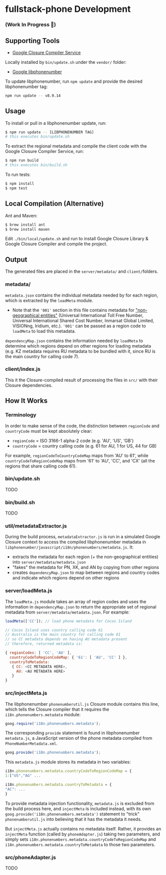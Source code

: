 fullstack-phone Development
======================

### (Work In Progress 🚧)

Supporting Tools
---

* [Google Closure Compiler Service](https://developers.google.com/closure/compiler/docs/api-ref)

Locally installed by `bin/update.sh` under the `vendor/` folder:

- [Google libphonenumber](https://github.com/googlei18n/libphonenumber)

To update libphonenumber, run `npm update` and provide the desired libphonenumber tag:

```bash
npm run update -- v8.9.14
```

Usage
-----

To install or pull in a libphonenumber update, run:

```bash
$ npm run update -- [LIBPHONENUMBER TAG]
# this executes bin/update.sh
```

To extract the regional metadata and compile the client code with the Google Closure Compiler Service, run:

```bash
$ npm run build
# this executes bin/build.sh
```

To run tests:

```bash
$ npm install
$ npm test
```

Local Compilation (Alternative)
------------

Ant and Maven:
```bash
$ brew install ant
$ brew install maven
```

Edit `./bin/local/update.sh` and run to install Google Closure Library & Google Closure Compiler and compile the project.

Output
------

The generated files are placed in the `server/metadata/` and `client/`folders.

### metadata/

`metadata.json` contains the individual metadata needed by for each region, which is extracted by the `loadMeta` module.

* Note that the `'001'` section in this file contains metadata for ["non-geographical entities"](https://github.com/googlei18n/libphonenumber/blob/master/resources/PhoneNumberMetadata.xml#L19) (Universal International Toll Free Number, Universal International Shared Cost Number, Inmarsat Global Limited, VISIONng, Iridium, etc.). `'001'` can be passed as a region code to `loadMeta` to load this metadata.

`dependencyMap.json` contains the information needed by `loadMeta` to determine which regions depend on other regions for loading metadata (e.g. KZ metadata requires RU metadata to be bundled with it, since RU is the main country for calling code 7).

### client/index.js

This it the Closure-compiled result of processing the files in `src/` with their Closure dependencies.

How It Works
------------

### Terminology

In order to make sense of the code, the distinction between `regionCode` and `countryCode` must be kept absolutely clear:

- `regionCode` = ISO 3166-1 alpha-2 code (e.g. 'AU', 'US', 'GB')
- `countryCode` = country calling code (e.g. 61 for AU, 1 for US, 44 for GB)

For example, `regionCodeToCountryCodeMap` maps from 'AU' to 61', while `countryCodeToRegionCodeMap` maps from '61' to 'AU', 'CC', and 'CX' (all the regions that share calling code 61).

### bin/update.sh

TODO

### bin/build.sh

TODO

### util/metadataExtractor.js

During the build process, `metadataExtractor.js` is run in a simulated Google Closure context to access the compiled libphonenumber metadata in `libphonenumber/javascript/i18n/phonenumbers/metadata.js`. It:

- extracts the metadata for each region (+ the non-geographical entities) into `server/metadata/metadata.json`
- "fakes" the metadata for PN, XK, and AN by copying from other regions
- creates `dependencyMap.json` to map between regions and country codes and indicate which regions depend on other regions

### server/loadMeta.js

The `loadMeta.js` module takes an array of region codes and uses the information in `dependencyMap.json` to return the appropriate set of regional metadata from `server/metadata/metadata.json`. For example:

```js
loadMeta(['CC']); // load phone metadata for Cocos Island

// Cocos Island uses country calling code 61
// Australia is the main country for calling code 61
// so CC metadata depends on having AU metadata present
// therefore, returned metadata is:

{ regionCodes: [ 'CC', 'AU' ],
  countryCodeToRegionCodeMap: { '61': [ 'AU', 'CC' ] },
  countryToMetadata:
   { CC: <CC METADATA HERE>,
     AU: <AU METADATA HERE>
   }
}
```

### src/injectMeta.js

The libphonenumber `phonenumberutil.js` Closure module contains this line, which tells the Closure compiler that it requires the `i18n.phonenumbers.metadata` module:

```js
goog.require('i18n.phonenumbers.metadata');
```

The corresponding `provide` statement is found in libphonenumber `metadata.js`, a JavaScript version of the phone metadata compiled from `PhoneNumberMetadata.xml`.

```js
goog.provide('i18n.phonenumbers.metadata');
```

This `metadata.js` module stores its metadata in two variables:

```js
i18n.phonenumbers.metadata.countryCodeToRegionCodeMap = {
1:["US","AG" ...

i18n.phonenumbers.metadata.countryToMetadata = {
"AC": ...
}
```

To provide metadata injection functionality, `metadata.js` is excluded from the build process here, and `injectMeta` is included instead, with its own `goog.provide('i18n.phonenumbers.metadata')` statement to "trick" `phonenumberutil.js` into believing that it has the metadata it needs.

But `injectMeta.js` actually contains no metadata itself. Rather, it provides an `injectMeta` function (called by `phoneAdapter.js`) taking two parameters, and simply sets `i18n.phonenumbers.metadata.countryCodeToRegionCodeMap` and `i18n.phonenumbers.metadata.countryToMetadata` to those two parameters.

### src/phoneAdapter.js

TODO
